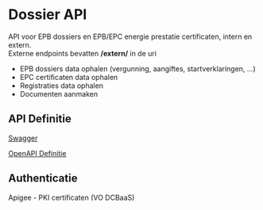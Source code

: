 # Dossier API

API voor EPB dossiers en EPB/EPC energie prestatie certificaten, intern en extern.  
Externe endpoints bevatten **/extern/** in de uri

* EPB dossiers data ophalen (vergunning, aangiftes, startverklaringen, ...)
* EPC certificaten data ophalen
* Registraties data ophalen
* Documenten aanmaken

## API Definitie

[Swagger](https://ovo000090.github.io/VEKA_REST_API/?urls.primaryName=V1+-+Dossier+API+-+UAT)

[OpenAPI Definitie](../dossier/dossier-api-uat-v1.yaml)

## Authenticatie
Apigee - PKI certificaten (VO DCBaaS)